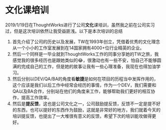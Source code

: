 # 文化课培训

2019/1/19日在ThoughtWorks进行了公司**文化**课培训，虽然我之前在公司实习过，但是这次培训依然让我受益匪浅。以下是本次培训的总结
1. 首先介绍了公司的历史以及发展，TW在1993年创立，凭借着优秀的文化理念从一个小小的工作室发展到在14国家拥有4000+位行业精英的企业。
2. 然后一个同样是一毕业就到ThoughtWorks工作的同事分享她的TW之旅，我感觉我的很多经历也是跟她类似的😂，很激动也有一些不安，怕自己不能够圆满的完成自己的工作，但是她的故事让我有一些心理准备，我现在也得加油学习。
3. 然后分别以DEV/QA/BA的角度看**敏捷**是如何在项目的历程当中发挥作用的，这个应该是我们以后工作中经常会经历的事情，作为一个DEV，我们需要和QA以及BA合作，分别站在他们的角度来工作，能够帮助我们更好的相互协作，提高工作效率。
4. 然后是**提反馈**，这也是公司文化之一，公司鼓励提反馈，反馈不一定是提不好的东西，也可以提好的东西作为鼓励，这就是非常好的地方，我们就着今天的培训提反馈，也提出了一大堆很有意义的反馈，希望下次的培训能攻做得更好。

